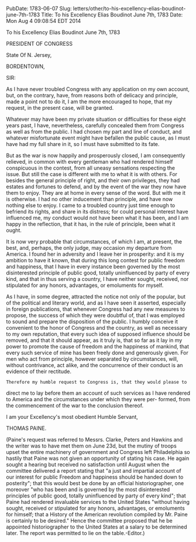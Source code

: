 PubDate: 1783-06-07
Slug: letters/other/to-his-excellency-elias-boudinot-june-7th-1783
Title: To his Excellency Elias Boudinot  June 7th, 1783
Date: Mon Aug  4 09:08:54 EDT 2014

   To his Excellency Elias Boudinot  June 7th, 1783

   PRESIDENT OF CONGRESS

   State Of N. Jersey,

   BORDENTOWN,

   SIR:

   As I have never troubled Congress with any application on my own account,
   but, on the contrary, have, from reasons both of delicacy and principle,
   made a point not to do it, I am the more encouraged to hope, that my
   request, in the present case, will be granted.

   Whatever may have been my private situation or difficulties for these
   eight years past, I have, nevertheless, carefully concealed them from
   Congress as well as from the public. I had chosen my part and line of
   conduct, and whatever misfortunate event might have befallen the public
   cause, as I must have had my full share in it, so I must have submitted to
   its fate.

   But as the war is now happily and prosperously closed, I am consequently
   relieved, in common with every gentleman who had rendered himself
   conspicuous in the contest, from all uneasy sensations respecting the
   issue. But still the case is different with me to what it is with others.
   For besides the general principle of right, and their own privileges, they
   had estates and fortunes to defend, and by the event of the war they now
   have them to enjoy. They are at home in every sense of the word. But with
   me it is otherwise. I had no other inducement than principle, and have now
   nothing else to enjoy. I came to a troubled country just time enough to
   befriend its rights, and share in its distress; for could personal
   interest have influenced me, my conduct would not have been what it has
   been, and I am happy in the reflection, that it has, in the rule of
   principle, been what it ought.

   It is now very probable that circumstances, of which I am, at present, the
   best, and, perhaps, the only judge, may occasion my departure from
   America. I found her in adversity and I leave her in prosperity: and it is
   my ambition to have it known, that during this long contest for public
   freedom and happiness, that I have in every instance been governed by the
   most disinterested principle of public good, totally uninfluenced by party
   of every kind, and that in thus serving a country, I have neither sought,
   received, nor stipulated for any honors, advantages, or emoluments for
   myself.

   As I have, in some degree, attracted the notice not only of the popular,
   but of the political and literary world, and as I have seen it asserted,
   especially in foreign publications, that whenever Congress had any new
   measures to propose, the success of which they were doubtful of, that I
   was employed to sound and prepare the disposition of the public. I humbly
   conceive it convenient to the honor of Congress and the country, as well
   as necessary to my own reputation, that every such idea of supposed
   influence should be removed, and that it should appear, as it truly is,
   that so far as it lay in my power to promote the cause of freedom and the
   happiness of mankind, that every such service of mine has been freely done
   and generously given. For men who act from principle, however separated by
   circumstances, will, without contrivance, act alike, and the concurrence
   of their conduct is an evidence of their rectitude.

    Therefore my humble request to Congress is, that they would please to
   direct me to lay before them an account of such services as I have
   rendered to America and the circumstances under which they were per-
   formed, from the commencement of the war to the conclusion thereof.

   I am your Excellency's most obedient Humble Servant,

   THOMAS PAINE.

   (Paine's request was referred to Messrs. Clarke, Peters and Hawkins and
   the writer was to have met them on June 23d, but the mutiny of troops
   upset the entire machinery of government and Congress left Philadelphia so
   hastily that Paine was not given an opportunity of stating his case. He
   again sought a hearing but received no satisfaction until August when the
   committee delivered a report stating that "a just and impartial account of
   our interest for public Freedom and happiness should be handed down to
   posterity"; that this would best be done by an official historiographer,
   one moreover "who has been and is governed by the most disinterested
   principles of public good, totally uninfluenced by party of every kind";
   that Paine had rendered invaluable services to the United States "without
   having sought, received or stipulated for any honors, advantages, or
   emoluments for himself; that a History of the American revolution compiled
   by Mr. Paine is certainly to be desired." Hence the committee proposed
   that he be appointed historiographer to the United States at a salary to
   be determined later. The report was permitted to lie on the
   table.-Editor.)

    
